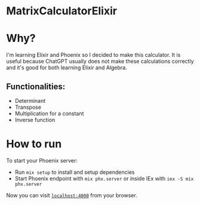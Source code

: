 # MatrixCalculatorElixir

# Why?

I'm learning Elixir and Phoenix so I decided to make this calculator. It is useful because ChatGPT usually does not make these calculations correctly and it's good for both learning Elixir and Algebra.

## Functionalities:

- Determinant
- Transpose
- Multiplication for a constant
- Inverse function

# How to run
To start your Phoenix server:

  * Run `mix setup` to install and setup dependencies
  * Start Phoenix endpoint with `mix phx.server` or inside IEx with `iex -S mix phx.server`

Now you can visit [`localhost:4000`](http://localhost:4000) from your browser.